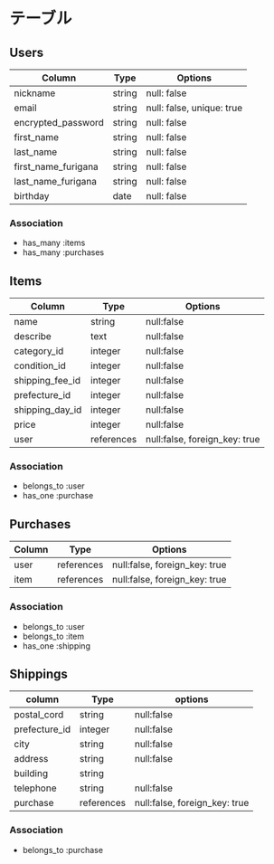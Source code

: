 # テーブル

## Users

| Column              | Type    | Options                   |
| ------------------- | ------- | ------------------------- |
| nickname            | string  | null: false               |
| email               | string  | null: false, unique: true |
| encrypted_password  | string  | null: false               |
| first_name          | string  | null: false               |
| last_name           | string  | null: false               |
| first_name_furigana | string  | null: false               |
| last_name_furigana  | string  | null: false               |
| birthday            | date    | null: false               |

### Association

- has_many :items
- has_many :purchases



## Items

| Column          | Type       | Options                       |
| --------------- | ---------- | ------------------------------|
| name            | string     | null:false                    |
| describe        | text       | null:false                    |
| category_id     | integer    | null:false                    |
| condition_id    | integer    | null:false                    |
| shipping_fee_id | integer    | null:false                    |
| prefecture_id   | integer    | null:false                    |
| shipping_day_id | integer    | null:false                    |
| price           | integer    | null:false                    |
| user            | references | null:false, foreign_key: true |

### Association

- belongs_to :user
- has_one :purchase



## Purchases

| Column | Type       | Options                       |
| ------ | ---------- | ----------------------------- |
| user   | references | null:false, foreign_key: true |
| item   | references | null:false, foreign_key: true |

### Association

- belongs_to :user
- belongs_to :item
- has_one    :shipping



## Shippings

| column        | Type       | options
| ------------- | ---------- | ----------------------------- |
| postal_cord   | string     | null:false                    |
| prefecture_id | integer    | null:false                    |
| city          | string     | null:false                    |
| address       | string     | null:false                    |
| building      | string     |                               |
| telephone     | string     | null:false                    |
| purchase      | references | null:false, foreign_key: true |

### Association

- belongs_to :purchase